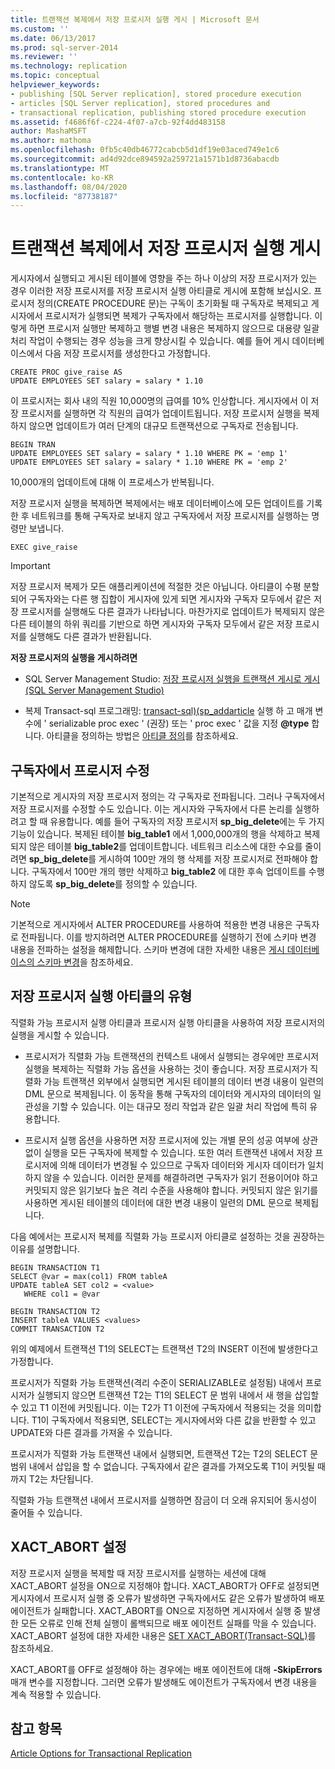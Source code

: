 ```yaml
---
title: 트랜잭션 복제에서 저장 프로시저 실행 게시 | Microsoft 문서
ms.custom: ''
ms.date: 06/13/2017
ms.prod: sql-server-2014
ms.reviewer: ''
ms.technology: replication
ms.topic: conceptual
helpviewer_keywords:
- publishing [SQL Server replication], stored procedure execution
- articles [SQL Server replication], stored procedures and
- transactional replication, publishing stored procedure execution
ms.assetid: f4686f6f-c224-4f07-a7cb-92f4dd483158
author: MashaMSFT
ms.author: mathoma
ms.openlocfilehash: 0fb5c40db46772cabcb5d1df19e03aced749e1c6
ms.sourcegitcommit: ad4d92dce894592a259721a1571b1d8736abacdb
ms.translationtype: MT
ms.contentlocale: ko-KR
ms.lasthandoff: 08/04/2020
ms.locfileid: "87738187"
---
```

# <a name="publishing-stored-procedure-execution-in-transactional-replication"></a>트랜잭션 복제에서 저장 프로시저 실행 게시
  게시자에서 실행되고 게시된 테이블에 영향을 주는 하나 이상의 저장 프로시저가 있는 경우 이러한 저장 프로시저를 저장 프로시저 실행 아티클로 게시에 포함해 보십시오. 프로시저 정의(CREATE PROCEDURE 문)는 구독이 초기화될 때 구독자로 복제되고 게시자에서 프로시저가 실행되면 복제가 구독자에서 해당하는 프로시저를 실행합니다. 이렇게 하면 프로시저 실행만 복제하고 행별 변경 내용은 복제하지 않으므로 대용량 일괄 처리 작업이 수행되는 경우 성능을 크게 향상시킬 수 있습니다. 예를 들어 게시 데이터베이스에서 다음 저장 프로시저를 생성한다고 가정합니다.  
  
```  
CREATE PROC give_raise AS  
UPDATE EMPLOYEES SET salary = salary * 1.10  
```  
  
 이 프로시저는 회사 내의 직원 10,000명의 급여를 10% 인상합니다. 게시자에서 이 저장 프로시저를 실행하면 각 직원의 급여가 업데이트됩니다. 저장 프로시저 실행을 복제하지 않으면 업데이트가 여러 단계의 대규모 트랜잭션으로 구독자로 전송됩니다.  
  
```  
BEGIN TRAN  
UPDATE EMPLOYEES SET salary = salary * 1.10 WHERE PK = 'emp 1'  
UPDATE EMPLOYEES SET salary = salary * 1.10 WHERE PK = 'emp 2'  
```  
  
 10,000개의 업데이트에 대해 이 프로세스가 반복됩니다.  
  
 저장 프로시저 실행을 복제하면 복제에서는 배포 데이터베이스에 모든 업데이트를 기록한 후 네트워크를 통해 구독자로 보내지 않고 구독자에서 저장 프로시저를 실행하는 명령만 보냅니다.  
  
```  
EXEC give_raise  
```  
  
> [!IMPORTANT]  
>  저장 프로시저 복제가 모든 애플리케이션에 적절한 것은 아닙니다. 아티클이 수평 분할되어 구독자와는 다른 행 집합이 게시자에 있게 되면 게시자와 구독자 모두에서 같은 저장 프로시저를 실행해도 다른 결과가 나타납니다. 마찬가지로 업데이트가 복제되지 않은 다른 테이블의 하위 쿼리를 기반으로 하면 게시자와 구독자 모두에서 같은 저장 프로시저를 실행해도 다른 결과가 반환됩니다.  
  
 **저장 프로시저의 실행을 게시하려면**  
  
-   SQL Server Management Studio: [저장 프로시저 실행을 트랜잭션 게시로 게시&#40;SQL Server Management Studio&#41;](../publish/publish-execution-of-stored-procedure-in-transactional-publication.md)  
  
-   복제 Transact-sql 프로그래밍: [transact-sql&#41;&#40;sp_addarticle](/sql/relational-databases/system-stored-procedures/sp-addarticle-transact-sql) 실행 하 고 매개 변수에 ' serializable proc exec ' (권장) 또는 ' proc exec ' 값을 지정 **@type** 합니다. 아티클을 정의하는 방법은 [아티클 정의](../publish/define-an-article.md)를 참조하세요.  
  
## <a name="modifying-the-procedure-at-the-subscriber"></a>구독자에서 프로시저 수정  
 기본적으로 게시자의 저장 프로시저 정의는 각 구독자로 전파됩니다. 그러나 구독자에서 저장 프로시저를 수정할 수도 있습니다. 이는 게시자와 구독자에서 다른 논리를 실행하려고 할 때 유용합니다. 예를 들어 구독자의 저장 프로시저 **sp_big_delete**에는 두 가지 기능이 있습니다. 복제된 테이블 **big_table1** 에서 1,000,000개의 행을 삭제하고 복제되지 않은 테이블 **big_table2**를 업데이트합니다. 네트워크 리소스에 대한 수요를 줄이려면 **sp_big_delete**를 게시하여 100만 개의 행 삭제를 저장 프로시저로 전파해야 합니다. 구독자에서 100만 개의 행만 삭제하고 **big_table2** 에 대한 후속 업데이트를 수행하지 않도록 **sp_big_delete**를 정의할 수 있습니다.  
  
> [!NOTE]  
>  기본적으로 게시자에서 ALTER PROCEDURE를 사용하여 적용한 변경 내용은 구독자로 전파됩니다. 이를 방지하려면 ALTER PROCEDURE를 실행하기 전에 스키마 변경 내용을 전파하는 설정을 해제합니다. 스키마 변경에 대한 자세한 내용은 [게시 데이터베이스의 스키마 변경](../publish/make-schema-changes-on-publication-databases.md)을 참조하세요.  
  
## <a name="types-of-stored-procedure-execution-articles"></a>저장 프로시저 실행 아티클의 유형  
 직렬화 가능 프로시저 실행 아티클과 프로시저 실행 아티클을 사용하여 저장 프로시저의 실행을 게시할 수 있습니다.  
  
-   프로시저가 직렬화 가능 트랜잭션의 컨텍스트 내에서 실행되는 경우에만 프로시저 실행을 복제하는 직렬화 가능 옵션을 사용하는 것이 좋습니다. 저장 프로시저가 직렬화 가능 트랜잭션 외부에서 실행되면 게시된 테이블의 데이터 변경 내용이 일련의 DML 문으로 복제됩니다. 이 동작을 통해 구독자의 데이터와 게시자의 데이터의 일관성을 기할 수 있습니다. 이는 대규모 정리 작업과 같은 일괄 처리 작업에 특히 유용합니다.  
  
-   프로시저 실행 옵션을 사용하면 저장 프로시저에 있는 개별 문의 성공 여부에 상관없이 실행을 모든 구독자에 복제할 수 있습니다. 또한 여러 트랜잭션 내에서 저장 프로시저에 의해 데이터가 변경될 수 있으므로 구독자 데이터와 게시자 데이터가 일치하지 않을 수 있습니다. 이러한 문제를 해결하려면 구독자가 읽기 전용이어야 하고 커밋되지 않은 읽기보다 높은 격리 수준을 사용해야 합니다. 커밋되지 않은 읽기를 사용하면 게시된 테이블의 데이터에 대한 변경 내용이 일련의 DML 문으로 복제됩니다.  
  
 다음 예에서는 프로시저 복제를 직렬화 가능 프로시저 아티클로 설정하는 것을 권장하는 이유를 설명합니다.  
  
```  
BEGIN TRANSACTION T1  
SELECT @var = max(col1) FROM tableA  
UPDATE tableA SET col2 = <value>   
   WHERE col1 = @var   
  
BEGIN TRANSACTION T2  
INSERT tableA VALUES <values>  
COMMIT TRANSACTION T2  
```  
  
 위의 예제에서 트랜잭션 T1의 SELECT는 트랜잭션 T2의 INSERT 이전에 발생한다고 가정합니다.  
  
 프로시저가 직렬화 가능 트랜잭션(격리 수준이 SERIALIZABLE로 설정됨) 내에서 프로시저가 실행되지 않으면 트랜잭션 T2는 T1의 SELECT 문 범위 내에서 새 행을 삽입할 수 있고 T1 이전에 커밋됩니다. 이는 T2가 T1 이전에 구독자에서 적용되는 것을 의미합니다. T1이 구독자에서 적용되면, SELECT는 게시자에서와 다른 값을 반환할 수 있고 UPDATE와 다른 결과를 가져올 수 있습니다.  
  
 프로시저가 직렬화 가능 트랜잭션 내에서 실행되면, 트랜잭션 T2는 T2의 SELECT 문 범위 내에서 삽입을 할 수 없습니다. 구독자에서 같은 결과를 가져오도록 T1이 커밋될 때까지 T2는 차단됩니다.  
  
 직렬화 가능 트랜잭션 내에서 프로시저를 실행하면 잠금이 더 오래 유지되어 동시성이 줄어들 수 있습니다.  
  
## <a name="the-xact_abort-setting"></a>XACT_ABORT 설정  
 저장 프로시저 실행을 복제할 때 저장 프로시저를 실행하는 세션에 대해 XACT_ABORT 설정을 ON으로 지정해야 합니다. XACT_ABORT가 OFF로 설정되면 게시자에서 프로시저 실행 중 오류가 발생하면 구독자에서도 같은 오류가 발생하여 배포 에이전트가 실패합니다. XACT_ABORT를 ON으로 지정하면 게시자에서 실행 중 발생한 모든 오류로 인해 전체 실행이 롤백되므로 배포 에이전트 실패를 막을 수 있습니다. XACT_ABORT 설정에 대한 자세한 내용은 [SET XACT_ABORT&#40;Transact-SQL&#41;](/sql/t-sql/statements/set-xact-abort-transact-sql)를 참조하세요.  
  
 XACT_ABORT를 OFF로 설정해야 하는 경우에는 배포 에이전트에 대해 **-SkipErrors** 매개 변수를 지정합니다. 그러면 오류가 발생해도 에이전트가 구독자에서 변경 내용을 계속 적용할 수 있습니다.  
  
## <a name="see-also"></a>참고 항목  
 [Article Options for Transactional Replication](article-options-for-transactional-replication.md)  
  
  
